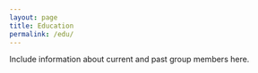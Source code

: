 ```yaml
---
layout: page
title: Education
permalink: /edu/
---
```


Include information about current and past group members here. 
